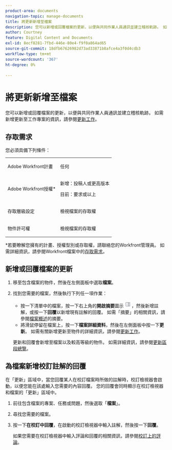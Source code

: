 ```yaml
---
product-area: documents
navigation-topic: manage-documents
title: 將更新新增至檔案
description: 您可以新增或回覆檔案的更新，以便與共同作業人員通訊並建立稽核軌跡。 如需有關將更新新增至工作專案的資訊，請參閱更新工作。
author: Courtney
feature: Digital Content and Documents
exl-id: 8ecf8281-7fbd-446e-80e4-f9f0a864ad65
source-git-commit: 18dfb67626982d73ad33871b8afce4a3f0d4cdb3
workflow-type: tm+mt
source-wordcount: '367'
ht-degree: 0%

---
```


# 將更新新增至檔案

<!--Audited: April, 2024-->

您可以新增或回覆檔案的更新，以便與共同作業人員通訊並建立稽核軌跡。 如需新增更新至工作專案的資訊，請參閱[更新工作](../../workfront-basics/updating-work-items-and-viewing-updates/update-work.md)。

## 存取需求

您必須具備下列條件：

<table style="table-layout:auto"> 
 <col> 
 <col> 
 <tbody> 
  <tr> 
   <td role="rowheader">Adobe Workfront計畫</td> 
   <td> <p> 任何</p> </td> 
  </tr> 
  <tr> 
   <td role="rowheader">Adobe Workfront授權*</td> 
   <td> <p>新增：投稿人或更高版本</p> 
   <p>目前：要求或以上</p>
   </td> 
  </tr> 
  <tr> 
   <td role="rowheader">存取層級設定</td> 
   <td> <p>檢視檔案的存取權</p> </td> 
  </tr>

<tr> 
   <td role="rowheader">物件許可權</td> 
   <td> <p>檢視檔案的存取權</p> </td> 
  </tr> 
 </tbody> 
</table>

*若要瞭解您擁有的計畫、授權型別或存取權，請聯絡您的Workfront管理員。 如需詳細資訊，請參閱Workfront檔案中的[存取需求](/help/quicksilver/administration-and-setup/add-users/access-levels-and-object-permissions/access-level-requirements-in-documentation.md)。

## 新增或回覆檔案的更新

1. 移至包含檔案的物件，然後在左側面板中選取&#x200B;**檔案**。
1. 找到您需要的檔案，然後執行下列任一項作業：

   * 按一下清單中的檔案，按一下右上角的&#x200B;**開啟摘要**&#x200B;圖示![](assets/qs-summary-in-new-toolbar-small.png)，然後新增註解，或按一下&#x200B;**回覆**&#x200B;以新增現有註解的回覆。 如需「摘要」的相關資訊，請參閱[檔案概述](../../documents/managing-documents/summary-for-documents.md)的摘要。
   * 將滑鼠停留在檔案上，按一下&#x200B;**檔案詳細資料**，然後在左側面板中按一下&#x200B;**更新**。
如需有關新增更新至物件的詳細資訊，請參閱[更新工作](../../workfront-basics/updating-work-items-and-viewing-updates/update-work.md)。

   更新和回覆會新增至檔案以及較高等級的物件。 如需詳細資訊，請參閱[更新區段總覽](../../workfront-basics/updating-work-items-and-viewing-updates/updates-tab-overview.md)。


## 為檔案新增校訂註解的回覆

在「更新」區域中，當您回覆某人在校訂檔案時所做的註解時，校訂檢視器會啟動，以便您能在該處輸入您需要的內容回覆。 您的回覆會同時顯示在校訂檢視器和檔案的「更新」區域中。

1. 前往包含檔案的專案、任務或問題，然後選取「**檔案**」。
1. 尋找您需要的檔案。

1. 按一下&#x200B;**在校訂中回覆**，在啟動的校訂檢視器中輸入註解，然後按一下&#x200B;**回覆**。

   如果您需要在校訂檢視器中輸入評論和回覆的相關資訊，請參閱[校訂上的評論](../../review-and-approve-work/proofing/reviewing-proofs-within-workfront/comment-on-a-proof/comment-on-proof-1.md)。
